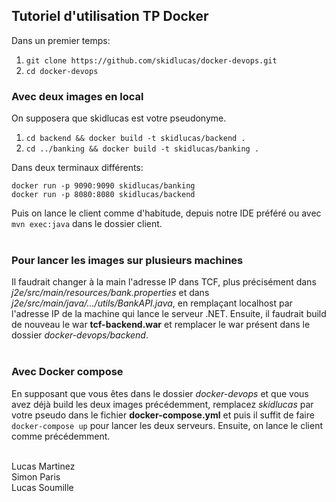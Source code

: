 ## Tutoriel d'utilisation TP Docker

Dans un premier temps:

1. `git clone https://github.com/skidlucas/docker-devops.git`
2. `cd docker-devops`


### Avec deux images en local

On supposera que skidlucas est votre pseudonyme.

1. `cd backend && docker build -t skidlucas/backend .`
2. `cd ../banking && docker build -t skidlucas/banking .` 

Dans deux terminaux différents:

`docker run -p 9090:9090 skidlucas/banking` <br />
`docker run -p 8080:8080 skidlucas/backend`

Puis on lance le client comme d'habitude, depuis notre IDE préféré ou avec `mvn exec:java` dans le dossier client.
<br />
<br />

### Pour lancer les images sur plusieurs machines

Il faudrait changer à la main l'adresse IP dans TCF, plus précisément dans *j2e/src/main/resources/bank.properties* et dans *j2e/src/main/java/.../utils/BankAPI.java*, en remplaçant localhost par l'adresse IP de la machine qui lance le serveur .NET. Ensuite, il faudrait build de nouveau le war **tcf-backend.war** et remplacer le war présent dans le dossier *docker-devops/backend*.
<br />
<br />


### Avec Docker compose

En supposant que vous êtes dans le dossier *docker-devops* et que vous avez déjà build les deux images précédemment, remplacez *skidlucas* par votre pseudo dans le fichier **docker-compose.yml** et puis il suffit de faire `docker-compose up` pour lancer les deux serveurs. Ensuite, on lance le client comme précédemment.
<br />
<br />

Lucas Martinez <br />
Simon Paris <br />
Lucas Soumille <br />

